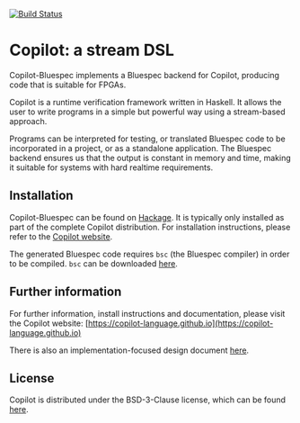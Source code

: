 [![Build Status](https://travis-ci.com/Copilot-Language/copilot.svg?branch=master)](https://app.travis-ci.com/github/Copilot-Language/copilot)

# Copilot: a stream DSL
Copilot-Bluespec implements a Bluespec backend for Copilot, producing code that
is suitable for FPGAs.

Copilot is a runtime verification framework written in Haskell. It allows the
user to write programs in a simple but powerful way using a stream-based
approach.

Programs can be interpreted for testing, or translated Bluespec code to be
incorporated in a project, or as a standalone application. The Bluespec backend
ensures us that the output is constant in memory and time, making it suitable
for systems with hard realtime requirements.

## Installation
Copilot-Bluespec can be found on
[Hackage](https://hackage.haskell.org/package/copilot-bluespec). It is
typically only installed as part of the complete Copilot distribution. For
installation instructions, please refer to the [Copilot
website](https://copilot-language.github.io).

The generated Bluespec code requires `bsc` (the Bluespec compiler) in order to
be compiled. `bsc` can be downloaded
[here](https://github.com/B-Lang-org/bsc/releases).

## Further information
For further information, install instructions and documentation, please visit
the Copilot website:
[https://copilot-language.github.io](https://copilot-language.github.io)

There is also an implementation-focused design document
[here](https://raw.githubusercontent.com/Copilot-Language/copilot/master/copilot-bluespec/DESIGN.md).


## License
Copilot is distributed under the BSD-3-Clause license, which can be found
[here](https://raw.githubusercontent.com/Copilot-Language/copilot/master/copilot-bluespec/LICENSE).
